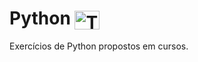 # Python <img align="center" alt="TH-Python" height="30" width="40" src="https://cdn.jsdelivr.net/gh/devicons/devicon/icons/python/python-original.svg">
 Exercícios de Python propostos em cursos.
